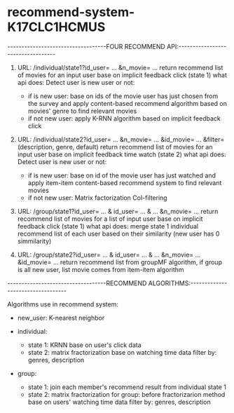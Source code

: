 # recommend-system-K17CLC1HCMUS
-----------------------------------FOUR RECOMMEND API:----------------------------------
1. URL: /individual/state1?id_user= ... &n_movie= ... 
return recommend list of movies for an input user base on implicit feedback click (state 1) what api does: Detect user is new user or not:
    - if is new user: base on ids of the movie user has just chosen from the survey and apply content-based recommend algorithm based on movies' genre to find relevant movies
    - if not new user: apply K-RNN algorithm based on implicit feedback click

2. URL: /individual/state2?id_user= ... &n_movie= ... &id_movie= ... &filter= (description, genre, default)
return recommend list of movies for an input user base on implicit feedback time watch (state 2) what api does: Detect user is new user or not:
    - if is new user: base on id of the movie user has just watched and apply item-item content-based recommend system to find relevant movies
    - if not new user: Matrix factorization Col-filtering

3. URL: /group/state1?id_user= ... & id_user= ... & ... &n_movie= ... 
return recommend list of movies for a list of input user base on implicit feedback click (state 1) what api does: merge state 1 individual recommend list of each user based on their similarity (new user has 0 simmilarity)

4. URL: /group/state2?id_user= ... & id_user= ... & ... &n_movie= ... &id_movie= ...
return recommend list from groupMF algorithm, if group is all new user, list movie comes from item-item algorithm 

-----------------------------------RECOMMEND ALGORITHMS:----------------------------------

Algorithms use in recommend system:
- new_user: K-nearest neighbor
- individual:
	+ state 1: KRNN base on user's click data
	+ state 2: matrix fractorization base on watching time data
		filter by: genres, description

- group:
	+ state 1: join each member's recommend result from individual state 1
	+ state 2: matrix fractorization for group: before fractorizarion method base on users' watching time data
		filter by: genres, description
